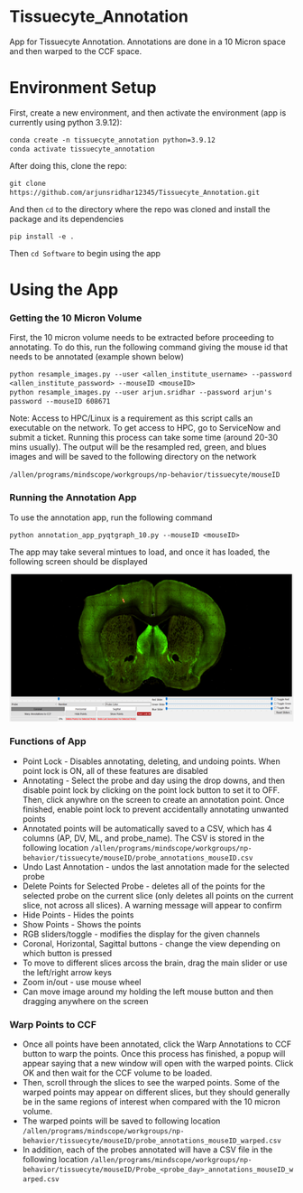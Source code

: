 # Tissuecyte_Annotation
App for Tissuecyte Annotation. Annotations are done in a 10 Micron space and then warped to the CCF space.

# Environment Setup
First, create a new environment, and then activate the environment (app is currently using python 3.9.12):

```
conda create -n tissuecyte_annotation python=3.9.12
conda activate tissuecyte_annotation
```

After doing this, clone the repo:

```
git clone https://github.com/arjunsridhar12345/Tissuecyte_Annotation.git
```

And then `cd` to the directory where the repo was cloned and install the package and its dependencies

```
pip install -e .
```
Then `cd Software` to begin using the app

# Using the App
### Getting the 10 Micron Volume
First, the 10 micron volume needs to be extracted before proceeding to annotating. To do this, run the following command giving the mouse id that needs to be annotated (example shown below)

```
python resample_images.py --user <allen_institute_username> --password <allen_institute_password> --mouseID <mouseID>
python resample_images.py --user arjun.sridhar --password arjun's password --mouseID 608671
```

Note: Access to HPC/Linux is a requirement as this script calls an executable on the network. To get access to HPC, go to ServiceNow and submit a ticket.
Running this process can take some time (around 20-30 mins usually). The output will be the resampled red, green, and blues images and will be saved to the following directory on the network

`/allen/programs/mindscope/workgroups/np-behavior/tissuecyte/mouseID`

### Running the Annotation App
To use the annotation app, run the following command

```
python annotation_app_pyqtgraph_10.py --mouseID <mouseID>
```

The app may take several mintues to load, and once it has loaded, the following screen should be displayed

![image](https://github.com/arjunsridhar12345/Tissuecyte_Annotation/blob/main/images/annotation_app.png)

### Functions of App
  * Point Lock - Disables annotating, deleting, and undoing points. When point lock is ON, all of these features are disabled
  * Annotating - Select the probe and day using the drop downs, and then disable point lock by clicking on the point lock button to set it to OFF. Then, click anywhre on the screen to create an annotation point. Once finished, enable point lock to prevent accidentally annotating unwanted points
  * Annotated points will be automatically saved to a CSV, which has 4 columns (AP, DV, ML, and probe_name). The CSV is stored in the following location
    `/allen/programs/mindscope/workgroups/np-behavior/tissuecyte/mouseID/probe_annotations_mouseID.csv`
  * Undo Last Annotation - undos the last annotation made for the selected probe
  * Delete Points for Selected Probe - deletes all of the points for the selected probe on the current slice (only deletes all points on the current slice, not across all slices). A warning message will appear to confirm
  * Hide Points - Hides the points 
  * Show Points - Shows the points
  * RGB sliders/toggle - modifies the display for the given channels
  * Coronal, Horizontal, Sagittal buttons - change the view depending on which button is pressed
  * To move to different slices arcoss the brain, drag the main slider or use the left/right arrow keys
  * Zoom in/out - use mouse wheel
  * Can move image around my holding the left mouse button and then dragging anywhere on the screen

### Warp Points to CCF
  * Once all points have been annotated, click the Warp Annotations to CCF button to warp the points. Once this process has finished, a popup will appear saying that a new window will open with the warped points. Click OK and then wait for the CCF volume to be loaded. 
  * Then, scroll through the slices to see the warped points. Some of the warped points may appear on different slices, but they should generally be in the same regions of interest when compared with the 10 micron volume.
  * The warped points will be saved to following location
    `/allen/programs/mindscope/workgroups/np-behavior/tissuecyte/mouseID/probe_annotations_mouseID_warped.csv`
  * In addition, each of the probes annotated will have a CSV file in the following location
    `/allen/programs/mindscope/workgroups/np-behavior/tissuecyte/mouseID/Probe_<probe_day>_annotations_mouseID_warped.csv`
